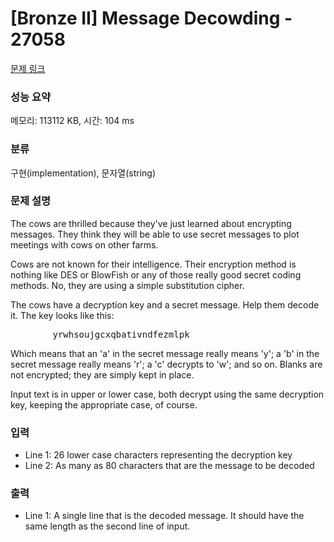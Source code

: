 # [Bronze II] Message Decowding - 27058 

[문제 링크](https://www.acmicpc.net/problem/27058) 

### 성능 요약

메모리: 113112 KB, 시간: 104 ms

### 분류

구현(implementation), 문자열(string)

### 문제 설명

<p>The cows are thrilled because they've just learned about encrypting messages.  They think they will be able to use secret messages to plot meetings with cows on other farms.</p>

<p>Cows are not known for their intelligence.  Their encryption method is nothing like DES or BlowFish or any of those really good secret coding methods.  No, they are using a simple substitution cipher.</p>

<p>The cows have a decryption key and a secret message.  Help them decode it.  The key looks like this:</p>

<pre>        yrwhsoujgcxqbativndfezmlpk</pre>

<p>Which means that an 'a' in the secret message really means 'y'; a 'b' in the secret message really means 'r'; a 'c' decrypts to 'w'; and so on.  Blanks are not encrypted; they are simply kept in place.</p>

<p>Input text is in upper or lower case, both decrypt using the same decryption key, keeping the appropriate case, of course.</p>

### 입력 

 <ul>
	<li>Line 1: 26 lower case characters representing the decryption key</li>
	<li>Line 2: As many as 80 characters that are the message to be decoded</li>
</ul>

### 출력 

 <ul>
	<li>Line 1: A single line that is the decoded message.  It should have the same length as the second line of input.</li>
</ul>

